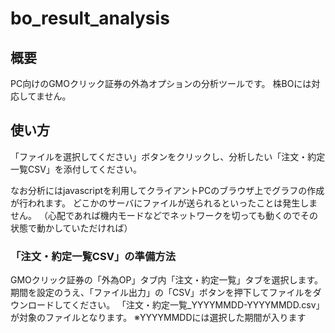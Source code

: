 # bo_result_analysis

## 概要

PC向けのGMOクリック証券の外為オプションの分析ツールです。
株BOには対応してません。

## 使い方

「ファイルを選択してください」ボタンをクリックし、分析したい「注文・約定一覧CSV」を添付してください。

なお分析にはjavascriptを利用してクライアントPCのブラウザ上でグラフの作成が行われます。
どこかのサーバにファイルが送られるといったことは発生しません。
（心配であれば機内モードなどでネットワークを切っても動くのでその状態で動かしていただければ）

### 「注文・約定一覧CSV」の準備方法

GMOクリック証券の「外為OP」タブ内「注文・約定一覧」タブを選択します。
期間を設定のうえ、「ファイル出力」の「CSV」ボタンを押下してファイルをダウンロードしてください。
「注文・約定一覧_YYYYMMDD-YYYYMMDD.csv」が対象のファイルとなります。
※YYYYMMDDには選択した期間が入ります
